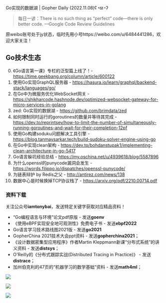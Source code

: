 Go实现的数据湖 | Gopher Daily (2022.11.08)ʕ◔ϖ◔ʔ

>每日一谚：There is no such thing as “perfect” code—there is only better code.  —Google Code Review Guidelines

原weibo账号处于jy状态，临时先用小号https://weibo.com/u/6484441286，欢迎大家关注！

## Go技术生态

0. 《Go语言第一课》专栏的泛型篇上线了！- https://time.geekbang.org/column/article/600122
1. 使用Go实现GraphQL服务器 - https://hasura.io/learn/graphql/backend-stack/languages/go/
2. 在Go中为微服务优化WebSocket网关 - https://shikharcode.hashnode.dev/optimized-websocket-gateway-for-micro-services-in-golang
3. zed: Go实现的数据湖 - https://github.com/brimdata/zed
4. 如何限制同时运行的goroutines的数量并等待其完成 - https://dev.to/reprintsev/how-to-limit-the-number-of-simultaneously-running-goroutines-and-wait-for-their-completion-12pf
5. 使用Go构建soduku问题解决工具引擎 - https://blog.tanmaysarkar.tech/build-sudoku-solver-engine-using-go
6. 在Go中实现clean架构 - https://dev.to/bohdanstupak1/implementing-clean-architecture-in-go-5417
7. Go语言躲坑经验总结 - https://my.oschina.net/u/4939618/blog/5587896
8. 为什么openssl的punycode漏洞会发生 - https://words.filippo.io/dispatches/openssl-punycode/
9. 为链表辩护 by Redis之父 - http://antirez.com/news/138
10. 数据中心是时候换掉TCP协议栈了 -  https://arxiv.org/pdf/2210.00714.pdf

### 资料下载

关注公众号**iamtonybai**，发送特定关键字获取对应精品资料！

* “Go编程语言与环境”论文pdf原版 - 发送**goenv**
* 《使用eBPF实现安全地可观测性》免费电子书 - 发送**ebpf2022**
* Go语言学习技术路线图2021版 - 发送**go2021**
* GopherChina 2021技术大会ppt资料 - 发送**gopherchina2021**；
* 《设计数据密集型应用程序》作者Martin Kleppmann新课“分布式系统”的讲义资料 - 发送**distsys**；
* O'Reilly的《分布式跟踪实战(Distributed Tracing in Practice)》 - 发送**distrace**；
* 加州伯克利的47页的“机器学习的数学基础”资料 - 发送**math4ml**；

![](https://mmbiz.qpic.cn/mmbiz_png/cH6WzfQ94mb54jsFJZ3Knmz8obUsf3PBShthmdSw5E01TcYmUReGkj0BWpxHak1HlnlzHvLmKax53YSGr7aNlA/0?wx_fmt=png)

![](https://mmbiz.qpic.cn/mmbiz_png/cH6WzfQ94mZsOgPXTXZgWiaE03ib9r9WFJXC6xJCA5Y6VSesOZqlGxYfODibvR7UPGxiaM7SZZNQZkRtggPXEfBdwQ/0?wx_fmt=png)

![](https://mmbiz.qpic.cn/mmbiz_png/cH6WzfQ94mb54jsFJZ3Knmz8obUsf3PBrSoqeMvoWCticN2cpU64fJ0FYQdXJhP7ia7WRh8628uOAsQYeE2NibRRw/0?wx_fmt=png)

